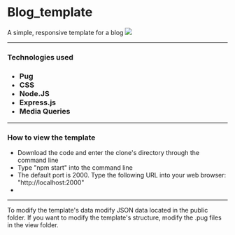 # Blog_template

A simple, responsive template for a blog
<img src = "Readme-assets/full-website.gif" />

<hr />
<h3>Technologies used<h3>
<ul>
    <li>
        Pug
    </li>
    <li>
        CSS
    </li>
    <li>
        Node.JS
    </li>
    <li>
        Express.js
    </li>
    <li>
        Media Queries
    </li>
</ul>
<hr />
<h3>How to view the template</h3>
<ul>
    <li>
        Download the code and enter the clone's directory through the command line
    </li>
    <li>
        Type "npm start" into the command line
    </li>
    <li>
        The default port is 2000. Type the following URL into your web browser: "http://localhost:2000"
    <li>
</ul>
<hr />
<p>To modify the template's data modify JSON data located in the public folder. If you want to modify the template's structure, modify the .pug files in the view folder.</p>
